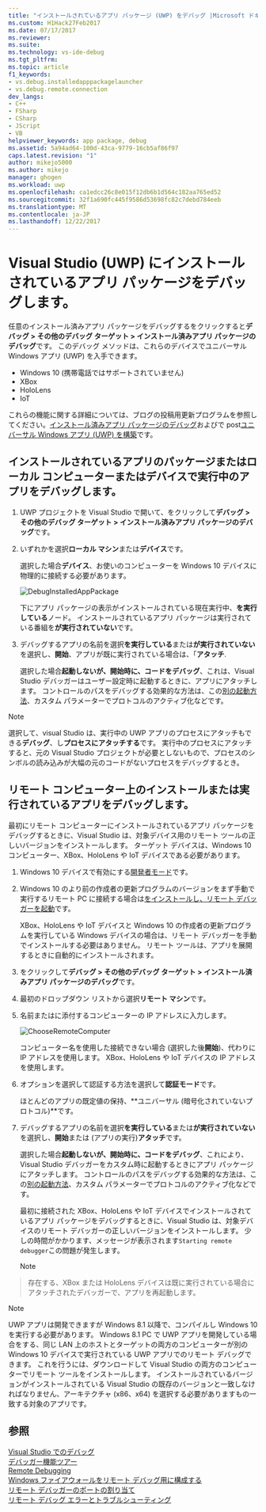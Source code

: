 ```yaml
---
title: "インストールされているアプリ パッケージ (UWP) をデバッグ |Microsoft ドキュメント"
ms.custom: H1Hack27Feb2017
ms.date: 07/17/2017
ms.reviewer: 
ms.suite: 
ms.technology: vs-ide-debug
ms.tgt_pltfrm: 
ms.topic: article
f1_keywords:
- vs.debug.installedapppackagelauncher
- vs.debug.remote.connection
dev_langs:
- C++
- FSharp
- CSharp
- JScript
- VB
helpviewer_keywords: app package, debug
ms.assetid: 5a94ad64-100d-43ca-9779-16cb5af86f97
caps.latest.revision: "1"
author: mikejo5000
ms.author: mikejo
manager: ghogen
ms.workload: uwp
ms.openlocfilehash: ca1edcc26c8e015f12db6b1d564c182aa765ed52
ms.sourcegitcommit: 32f1a690fc445f9586d53698fc82c7debd784eeb
ms.translationtype: MT
ms.contentlocale: ja-JP
ms.lasthandoff: 12/22/2017
---
```

# <a name="debug-an-installed-app-package-in-visual-studio-uwp"></a>Visual Studio (UWP) にインストールされているアプリ パッケージをデバッグします。

任意のインストール済みアプリ パッケージをデバッグするをクリックすると**デバッグ > その他のデバッグ ターゲット > インストール済みアプリ パッケージのデバッグ**です。 このデバッグ メソッドは、これらのデバイスでユニバーサル Windows アプリ (UWP) を入手できます。

* Windows 10 (携帯電話ではサポートされていません)
* XBox
* HoloLens
* IoT

これらの機能に関する詳細については、ブログの投稿用更新プログラムを参照してください。[インストール済みアプリ パッケージのデバッグ](https://blogs.msdn.microsoft.com/visualstudioalm/2016/03/30/updates-for-debugging-installed-app-packages-in-visual-studio-2015-update-2/)およびで post[ユニバーサル Windows アプリ (UWP) を構築](https://blogs.msdn.microsoft.com/visualstudio/2016/08/02/universal-windows-apps-targeting-windows-10-anniversary-sdk/)です。

## <a name="debug-an-installed-app-package-or-running-app-on-a-local-machine-or-device"></a>インストールされているアプリのパッケージまたはローカル コンピューターまたはデバイスで実行中のアプリをデバッグします。

1. UWP プロジェクトを Visual Studio で開いて、をクリックして**デバッグ > その他のデバッグ ターゲット > インストール済みアプリ パッケージのデバッグ**です。

2. いずれかを選択**ローカル マシン**または**デバイス**です。

     選択した場合**デバイス**、お使いのコンピューターを Windows 10 デバイスに物理的に接続する必要があります。

     ![DebugInstalledAppPackage](../debugger/media/debug-installed-app-pkg.png "DebugInstalledAppPackage")

     下にアプリ パッケージの表示がインストールされている現在実行中、**を実行している**ノード。 インストールされているアプリ パッケージは実行されている番組を**が実行されていない**です。

3. デバッグするアプリの名前を選択**を実行している**または**が実行されていない**を選択し、**開始**、アプリが既に実行されている場合は、「**アタッチ**.

     選択した場合**起動しないが、開始時に、コードをデバッグ**、これは、Visual Studio デバッガーはユーザー設定時に起動するときに、アプリにアタッチします。 コントロールのパスをデバッグする効果的な方法は、この[別の起動方法](/windows/uwp/xbox-apps/automate-launching-uwp-apps)、カスタム パラメーターでプロトコルのアクティブ化などです。

> [!NOTE]
> 選択して、visual Studio は、実行中の UWP アプリのプロセスにアタッチもできる**デバッグ**、し**プロセスにアタッチする**です。 実行中のプロセスにアタッチすると、元の Visual Studio プロジェクトが必要としないもので、プロセスのシンボルの読み込みが大幅の元のコードがないプロセスをデバッグするとき。
  
## <a name="remote"></a>リモート コンピューター上のインストールまたは実行されているアプリをデバッグします。 

最初にリモート コンピューターにインストールされているアプリ パッケージをデバッグするときに、Visual Studio は、対象デバイス用のリモート ツールの正しいバージョンをインストールします。 ターゲット デバイスは、Windows 10 コンピューター、XBox、HoloLens や IoT デバイスである必要があります。

1. Windows 10 デバイスで有効にする[開発者モード](/windows/uwp/get-started/enable-your-device-for-development)です。

2. Windows 10 のより前の作成者の更新プログラムのバージョンをまず手動で実行するリモート PC に接続する場合は[をインストールし、リモート デバッガーを起動](../debugger/remote-debugging.md)です。

     XBox、HoloLens や IoT デバイスと Windows 10 の作成者の更新プログラムを実行している Windows デバイスの場合は、リモート デバッガーを手動でインストールする必要はありません。 リモート ツールは、アプリを展開するときに自動的にインストールされます。

3. をクリックして**デバッグ > その他のデバッグ ターゲット > インストール済みアプリ パッケージのデバッグ**です。

4. 最初のドロップダウン リストから選択**リモート マシン**です。

5. 名前またはに添付するコンピューターの IP アドレスに入力します。

     ![ChooseRemoteComputer](../debugger/media/debug-remote-app-pkg.png "ChooseRemoteComputer")

     コンピューター名を使用した接続できない場合 (選択した後**開始**)、代わりに IP アドレスを使用します。 XBox、HoloLens や IoT デバイスの IP アドレスを使用します。

5. オプションを選択して認証する方法を選択して**認証モード**です。

    ほとんどのアプリの既定値の保持、**ユニバーサル (暗号化されていないプロトコル)**です。

6. デバッグするアプリの名前を選択**を実行している**または**が実行されていない**を選択し、**開始**または (アプリの実行)**アタッチ**です。

     選択した場合**起動しないが、開始時に、コードをデバッグ**、これにより、Visual Studio デバッガーをカスタム時に起動するときにアプリ パッケージにアタッチします。 コントロールのパスをデバッグする効果的な方法は、この[別の起動方法](/windows/uwp/xbox-apps/automate-launching-uwp-apps)、カスタム パラメーターでプロトコルのアクティブ化などです。

     最初に接続された XBox、HoloLens や IoT デバイスでインストールされているアプリ パッケージをデバッグするときに、Visual Studio は、対象デバイスのリモート デバッガーの正しいバージョンをインストールします。 少しの時間がかかります、メッセージが表示されます``Starting remote debugger``この問題が発生します。

     > [!NOTE]
> 存在する、XBox または HoloLens デバイスは既に実行されている場合にアタッチされたデバッガーで、アプリを再起動します。

> [!NOTE]
> UWP アプリは開発できますが Windows 8.1 以降で、コンパイルし Windows 10 を実行する必要があります。 Windows 8.1 PC で UWP アプリを開発している場合をする、同じ LAN 上のホストとターゲットの両方のコンピューターが別の Windows 10 デバイスで実行されている UWP アプリでのリモート デバッグできます。 これを行うには、ダウンロードして Visual Studio の両方のコンピューターでリモート ツールをインストールします。 インストールされているバージョンがインストールされている Visual Studio の既存のバージョンと一致しなければなりません、アーキテクチャ (x86、x64) を選択する必要がありますもの一致する対象のアプリです。
  
## <a name="see-also"></a>参照  
 [Visual Studio でのデバッグ](../debugger/index.md)  
 [デバッガー機能ツアー](../debugger/debugger-feature-tour.md)  
 [Remote Debugging](../debugger/remote-debugging.md)  
 [Windows ファイアウォールをリモート デバッグ用に構成する](../debugger/configure-the-windows-firewall-for-remote-debugging.md)  
 [リモート デバッガーのポートの割り当て](../debugger/remote-debugger-port-assignments.md)  
 [リモート デバッグ エラーとトラブルシューティング](../debugger/remote-debugging-errors-and-troubleshooting.md)